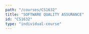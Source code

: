 ```yaml
---
path: "/courses/CS1632"
title: "SOFTWARE QUALITY ASSURANCE"
id: "CS1632"
type: "individual-course"
---
```

